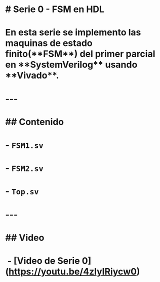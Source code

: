 # \# Serie 0 - FSM en HDL

# 

# En esta serie se implemento las maquinas de estado finito(\*\*FSM\*\*) del primer parcial en \*\*SystemVerilog\*\* usando \*\*Vivado\*\*.

# 

# ---

# 

# \## Contenido

# 

# \- `FSM1.sv`  

# \- `FSM2.sv`  

# \- `Top.sv`

# 

# ---

# 

# \## Video

# 

# &nbsp;- \[Video de Serie 0](https://youtu.be/4zIyIRiycw0)

